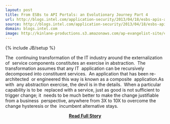 ```yaml
---
layout: post
title: From ESBs to API Portals: an Evolutionary Journey Part 4
url: http://blogs.intel.com/application-security/2013/04/18/esbs-apis-application-security/
source: http://blogs.intel.com/application-security/2013/04/18/esbs-apis-application-security/
domain: blogs.intel.com
image: http://kinlane-productions.s3.amazonaws.com/ap-evangelist-site/curated/screenshots/7602_blogs_intel_com.png
---
```

{% include JB/setup %}<p>The  continuing transformation of the IT industry around the externalization of  service components constitutes an exercise in abstraction.  The transformation assumes that any IT  application can be recursively decomposed into constituent services.  An application that has been re-architected  or engineered this way is known as a composite  application.As with  any abstraction exercise, the devil is in the details.  When a particular capability is to be  replaced with a service, just as good is not sufficient to trigger change; it  needs to be much better to make the change justifiable from a business  perspective, anywhere from 3X to 10X to overcome the change hysteresis or the  incumbent alternative stays.</p>
<center><p><a href="http://blogs.intel.com/application-security/2013/04/18/esbs-apis-application-security/" style='padding:25px; font-sze:18px; font-weight: bold;'>Read Full Story</a></p></center>
